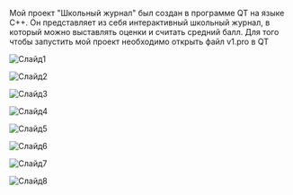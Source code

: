 Мой проект "Школьный журнал" был создан в программе QT на языке С++. Он представляет из себя интерактивный школьный журнал, в который можно выставлять оценки и считать средний балл.
Для того чтобы запустить мой проект необходимо открыть файл v1.pro  в QT

![Слайд1](https://github.com/F0michev/Fomichev-Lev-project/assets/170461546/95253260-29cf-4d12-afdc-0ef0977bb3ba)

![Слайд2](https://github.com/F0michev/Fomichev-Lev-project/assets/170461546/830f1ec3-3e40-4151-aa8a-caa01d535db2)

![Слайд3](https://github.com/F0michev/Fomichev-Lev-project/assets/170461546/900224a0-ac56-4340-893e-b8966940bfb3)

![Слайд4](https://github.com/F0michev/Fomichev-Lev-project/assets/170461546/6908e639-9b0b-4bb2-8489-61964e6fe37c)

![Слайд5](https://github.com/F0michev/Fomichev-Lev-project/assets/170461546/089e1e15-0165-4aa6-ad49-e5d85904c7af)

![Слайд6](https://github.com/F0michev/Fomichev-Lev-project/assets/170461546/2e4c4a42-9501-4706-9612-45df6d8b93bd)

![Слайд7](https://github.com/F0michev/Fomichev-Lev-project/assets/170461546/6c78411d-f008-463f-8026-9c7e2b3bc9ec)

![Слайд8](https://github.com/F0michev/Fomichev-Lev-project/assets/170461546/4c9770bc-669e-4ceb-b266-ee4fa9028564)




